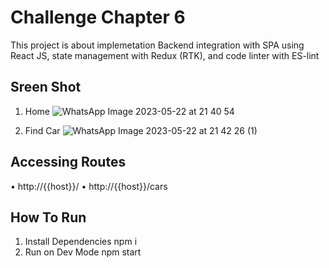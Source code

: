# Challenge Chapter 6

This project is about implemetation Backend integration with SPA using React JS, state management with Redux (RTK), and code linter with ES-lint

## Sreen Shot
1. Home
![WhatsApp Image 2023-05-22 at 21 40 54](https://github.com/rissuga/CH6-FSW-BINAR/assets/72052154/5cba9621-95a5-4aed-9998-25b905f836f9)

2. Find Car
![WhatsApp Image 2023-05-22 at 21 42 26 (1)](https://github.com/rissuga/CH6-FSW-BINAR/assets/72052154/b833f973-70ca-42ef-b6b4-fb40b71e78b6)

## Accessing Routes

• http://{{host}}/
• http://{{host}}/cars

## How To Run

1. Install Dependencies
npm i
2. Run on Dev Mode
npm start
